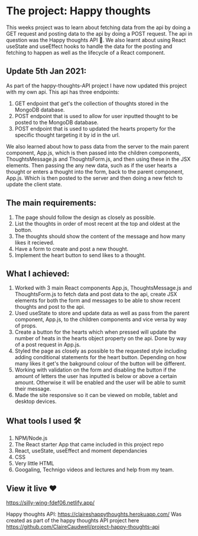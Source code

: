 # The project: Happy thoughts
This weeks project was to learn about fetching data from the api by doing a GET request and posting data to the api by doing a POST request. The api in question was the Happy thoughts API 💌. We also learnt about using React useState and useEffect hooks to handle the data for the posting and fetching to happen as well as the lifecycle of a React component.

## Update 5th Jan 2021: 
As part of the happy-thoughts-API project I have now updated this project with my own api. This api has three endpoints: 
1. GET endpoint that get's the collection of thoughts stored in the MongoDB database.
2. POST endpoint that is used to allow for user inputted thought to be posted to the MongoDB database.
3. POST endpoint that is used to updated the hearts property for the specific thought targeting it by id in the url.

We also learned about how to pass data from the server to the main parent component, App.js, which is then passed into the children components, ThoughtsMessage.js and ThoughtsForm.js, and then using these in the JSX elements. Then passing the any new data, such as if the user hearts a thought or enters a thought into the form, back to the parent component, App.js. Which is then posted to the server and then doing a new fetch to update the client state.

## The main requirements:
1. The page should follow the design as closely as possible.
2. List the thoughts in order of most recent at the top and oldest at the botton.
3. The thoughts should show the content of the message and how many likes it recieved.
4. Have a form to create and post a new thought.
5. Implement the heart button to send likes to a thought.

## What I achieved:
1. Worked with 3 main React components App.js, ThoughtsMessage.js and ThoughtsForm.js to fetch data and post data to the api, create JSX elements for both the form and messages to be able to show recent thoughts and post to the api.
2. Used useState to store and update data as well as pass from the parent component, App.js, to the children components and vice versa by way of props.
3. Create a button for the hearts which when pressed will update the number of heats in the hearts object property on the api. Done by way of a post request in App.js.
4. Styled the page as closely as possible to the requested style including adding conditional statements for the heart button. Depending on how many likes it get's the bakground colour of the button will be different.
6. Working with validation on the form and disabling the button if the amount of letters the user has inputted is below or above a certain amount. Otherwise it will be enabled and the user will be able to sumit their message. 
7. Made the site responsive so it can be viewed on mobile, tablet and desktop devices. 

## What tools I used 🛠️
1. NPM/Node.js
2. The React starter App that came included in this project repo
3. React, useState, useEffect and moment dependancies
4. CSS
5. Very little HTML
6. Googaling, Technigo videos and lectures and help from my team.

## View it live ❤
https://silly-wing-fdef06.netlify.app/  

Happy thoughts API: https://claireshappythoughts.herokuapp.com/
Was created as part of the happy thoughts API project here https://github.com/ClaireCaudwell/project-happy-thoughts-api 
